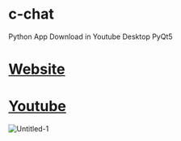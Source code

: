 # c-chat
Python App Download in Youtube  Desktop  PyQt5

# [Website](https://colonal-m.blogspot.com/2020/08/YDownloader.html)

# [Youtube](https://youtu.be/Edtjfvw00WI)


![Untitled-1](https://user-images.githubusercontent.com/64502335/138887439-5487ba7a-a549-481d-a853-4f58f7d194ae.png)
